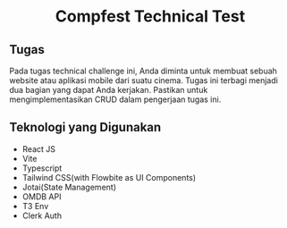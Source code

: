 <div align="center">
  <h1>Compfest Technical Test</h1>
</div>

## Tugas

Pada tugas technical challenge ini, Anda diminta untuk membuat sebuah website atau aplikasi mobile dari suatu cinema. Tugas ini terbagi menjadi dua bagian yang dapat Anda kerjakan. Pastikan untuk mengimplementasikan CRUD dalam pengerjaan tugas ini.

## Teknologi yang Digunakan

- React JS
- Vite
- Typescript
- Tailwind CSS(with Flowbite as UI Components)
- Jotai(State Management)
- OMDB API
- T3 Env
- Clerk Auth
